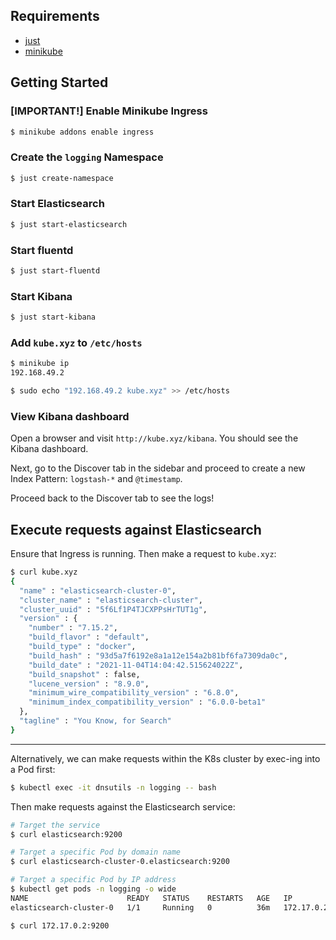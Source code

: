 ## Requirements

- [just](https://github.com/casey/just)
- [minikube](https://minikube.sigs.k8s.io)

## Getting Started

### [IMPORTANT!] Enable Minikube Ingress

```sh
$ minikube addons enable ingress
```

### Create the `logging` Namespace

```sh
$ just create-namespace
```

### Start Elasticsearch

```sh
$ just start-elasticsearch
```

### Start fluentd

```sh
$ just start-fluentd
```

### Start Kibana

```sh
$ just start-kibana
```

### Add `kube.xyz` to `/etc/hosts`

```sh
$ minikube ip
192.168.49.2

$ sudo echo "192.168.49.2 kube.xyz" >> /etc/hosts
```

### View Kibana dashboard

Open a browser and visit `http://kube.xyz/kibana`. You should see the Kibana dashboard.

Next, go to the Discover tab in the sidebar and proceed to create a new Index Pattern: `logstash-*` and `@timestamp`.

Proceed back to the Discover tab to see the logs!

## Execute requests against Elasticsearch

Ensure that Ingress is running. Then make a request to `kube.xyz`:

```sh
$ curl kube.xyz
{
  "name" : "elasticsearch-cluster-0",
  "cluster_name" : "elasticsearch-cluster",
  "cluster_uuid" : "5f6Lf1P4TJCXPPsHrTUT1g",
  "version" : {
    "number" : "7.15.2",
    "build_flavor" : "default",
    "build_type" : "docker",
    "build_hash" : "93d5a7f6192e8a1a12e154a2b81bf6fa7309da0c",
    "build_date" : "2021-11-04T14:04:42.515624022Z",
    "build_snapshot" : false,
    "lucene_version" : "8.9.0",
    "minimum_wire_compatibility_version" : "6.8.0",
    "minimum_index_compatibility_version" : "6.0.0-beta1"
  },
  "tagline" : "You Know, for Search"
}
```

---

Alternatively, we can make requests within the K8s cluster by exec-ing into a Pod first:

```sh
$ kubectl exec -it dnsutils -n logging -- bash
```

Then make requests against the Elasticsearch service:

```sh
# Target the service
$ curl elasticsearch:9200
```

```sh
# Target a specific Pod by domain name
$ curl elasticsearch-cluster-0.elasticsearch:9200
```

```sh
# Target a specific Pod by IP address
$ kubectl get pods -n logging -o wide
NAME                      READY   STATUS    RESTARTS   AGE   IP           NODE       NOMINATED NODE   READINESS GATES
elasticsearch-cluster-0   1/1     Running   0          36m   172.17.0.2   minikube   <none>           <none>

$ curl 172.17.0.2:9200
```
